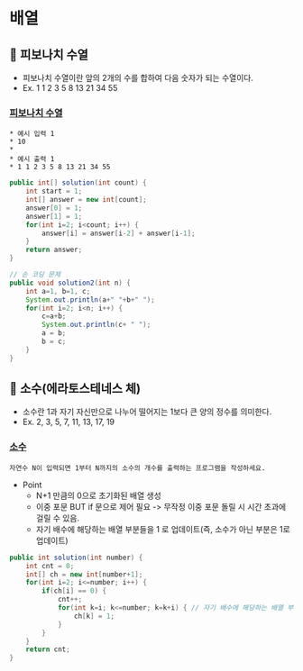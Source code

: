 # 배열

## 🔑 피보나치 수열

- 피보나치 수열이란 앞의 2개의 수를 합하여 다음 숫자가 되는 수열이다.
- Ex. 1 1 2 3 5 8 13 21 34 55

### [피보나치 수열](https://github.com/BAEKJungHo/algorithms/blob/master/src/src/main/java/inflearn/array/fibonaccisequence/Main.java)

```
* 예시 입력 1
* 10
*
* 예시 출력 1
* 1 1 2 3 5 8 13 21 34 55
```

```java
public int[] solution(int count) {
    int start = 1;
    int[] answer = new int[count];
    answer[0] = 1;
    answer[1] = 1;
    for(int i=2; i<count; i++) {
        answer[i] = answer[i-2] + answer[i-1];
    }
    return answer;
}

// 손 코딩 문제 
public void solution2(int n) {
    int a=1, b=1, c;
    System.out.println(a+" "+b+" ");
    for(int i=2; i<n; i++) {
        c=a+b;
        System.out.println(c+ " ");
        a = b;
        b = c;
    }
}
```

## 🔑 소수(에라토스테네스 체)

- 소수란 1과 자기 자신만으로 나누어 떨어지는 1보다 큰 양의 정수를 의미한다.
- Ex. 2, 3, 5, 7, 11, 13, 17, 19

### [소수](https://github.com/BAEKJungHo/algorithms/blob/master/src/src/main/java/inflearn/array/eratosthenes/Main.java)

```
자연수 N이 입력되면 1부터 N까지의 소수의 개수를 출력하는 프로그램을 작성하세요.
```

- Point
  - N+1 만큼의 0으로 초기화된 배열 생성
  - 이중 포문 BUT if 문으로 제어 필요 -> 무작정 이중 포문 돌릴 시 시간 초과에 걸릴 수 있음.
  - 자기 배수에 해당하는 배열 부분들을 1 로 업데이트(즉, 소수가 아닌 부분은 1로 업데이트)

```java
public int solution(int number) {
    int cnt = 0;
    int[] ch = new int[number+1];
    for(int i=2; i<=number; i++) {
        if(ch[i] == 0) {
            cnt++;
            for(int k=i; k<=number; k=k+i) { // 자기 배수에 해당하는 배열 부분들을 1 로 업데이트(즉, 소수가 아닌 부분은 1로 업데이트)
                ch[k] = 1;
            }
        }
    }
    return cnt;
}
```
